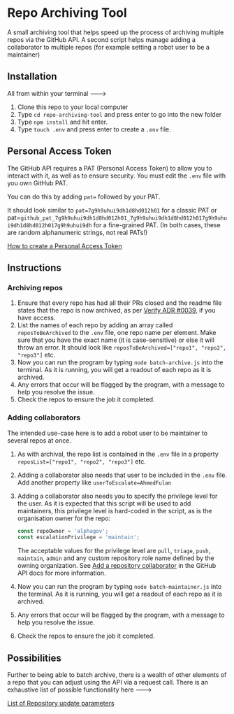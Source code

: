 # Repo Archiving Tool

A small archiving tool that helps speed up the process of archiving multiple repos via the GitHub API. A second script helps manage adding a collaborator to multiple repos (for example setting a robot user to be a maintainer)

## Installation

All from within your terminal --->

1. Clone this repo to your local computer
2. Type `cd repo-archiving-tool` and press enter to go into the new folder
3. Type `npm install` and hit enter.
4. Type `touch .env` and press enter to create a `.env` file.

## Personal Access Token

The GitHub API requires a PAT (Personal Access Token) to allow you to interact with it, as well as to ensure security. You must edit the `.env` file with you own GitHub PAT.

You can do this by adding `pat=` followed by your PAT.

It should look similar to `pat=7g9h9uhui9dh1d8hd012h01` for a classic PAT or pat=`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` for a fine-grained PAT. (In both cases, these are random alphanumeric strings, not real PATs!)

[How to create a Personal Access Token](https://docs.github.com/en/authentication/keeping-your-account-and-data-secure/managing-your-personal-access-tokens)

## Instructions

### Archiving repos

1. Ensure that every repo has had all their PRs closed and the readme file states that the repo is now archived, as per [Verify ADR #0039](https://github.com/alphagov/verify-architecture/blob/master/adr/0039-use-prs-before-archiving-repos.md), if you have access.
1. List the names of each repo by adding an array called `reposToBeArchived` to the `.env` file, one repo name per element. Make sure that you have the exact name (it is case-sensitive) or else it will throw an error. It should look like `reposToBeArchived=["repo1", "repo2", "repo3"]` etc.
1. Now you can run the program by typing `node batch-archive.js` into the terminal. As it is running, you will get a readout of each repo as it is archived.
1. Any errors that occur will be flagged by the program, with a message to help you resolve the issue.
1. Check the repos to ensure the job it completed.

### Adding collaborators

The intended use-case here is to add a robot user to be maintainer to several repos at once.

1. As with archival, the repo list is contained in the `.env` file in a property `reposList=["repo1", "repo2", "repo3"]` etc.
1. Adding a collaborator also needs that user to be included in the `.env` file. Add another property like `userToEscalate=AhmedFulan`
1. Adding a collaborator also needs you to specify the privilege level for the user. As it is expected that this script will be used to add maintainers, this privilege level is hard-coded in the script, as is the organisation owner for the repo:

   ```javascript
   const repoOwner = 'alphagov';
   const escalationPrivilege = 'maintain';
   ```

   The acceptable values for the privilege level are `pull`, `triage`, `push`, `maintain`, `admin` and any custom repository role name defined by the owning organization. See [Add a repository collaborator](https://docs.github.com/en/rest/collaborators/collaborators#add-a-repository-collaborator) in the GitHub API docs for more information.
1. Now you can run the program by typing `node batch-maintainer.js` into the terminal. As it is running, you will get a readout of each repo as it is archived.
1. Any errors that occur will be flagged by the program, with a message to help you resolve the issue.
1. Check the repos to ensure the job it completed.

## Possibilities

Further to being able to batch archive, there is a wealth of other elements of a repo that you can adjust using the
API via a request call. There is an exhaustive list of possible functionality here --->

[List of Repository update parameters](https://docs.github.com/en/rest/repos/repos?apiVersion=2022-11-28#update-a-repository)
